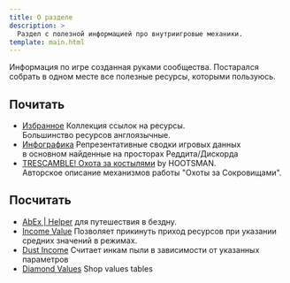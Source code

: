 ```yaml
---
title: О разделе
description: >
  Раздел с полезной информацией про внутриигровые механики.
template: main.html
---
```


Информация по игре созданная руками сообщества. Постарался собрать в одном месте все полезные ресурсы, которыми пользуюсь.

## Почитать

- [Избранное](links.md) Коллекция ссылок на ресурсы.  
    Большинство ресурсов англоязычные.  
- [Инфографика](infographics.md) Репрезентативные сводки игровых данных  
     в основном найденные на просторах Реддита/Дискорда
- [TRESCAMBLE! Охота за костылями](trescamble.md) by HOOTSMAN.  
    Авторское описание механизмов работы "Охоты за Сокровищами".

## Посчитать

- [AbEx | Helper](abex.md) для путешествия в бездну.
- [Income Value](income.md) Позволяет прикинуть приход ресурсов при указании средних значений в режимах.
- [Dust Income](dust.md) Считает инкам пыли в зависимости от указанных параметров
- [Diamond Values](tables.md) Shop values tables
